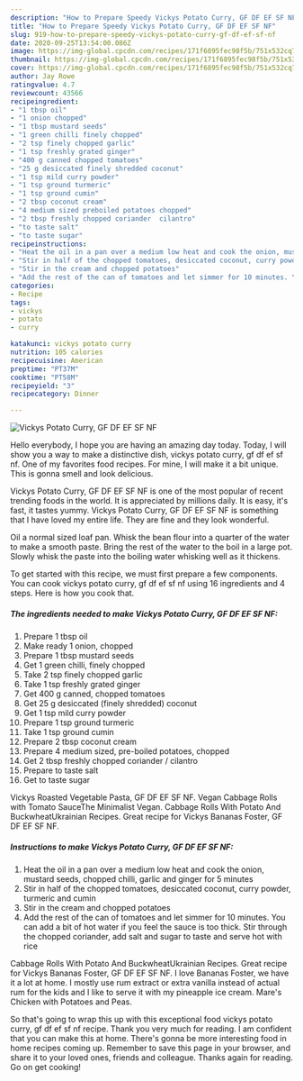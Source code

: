 ```yaml
---
description: "How to Prepare Speedy Vickys Potato Curry, GF DF EF SF NF"
title: "How to Prepare Speedy Vickys Potato Curry, GF DF EF SF NF"
slug: 919-how-to-prepare-speedy-vickys-potato-curry-gf-df-ef-sf-nf
date: 2020-09-25T13:54:00.086Z
image: https://img-global.cpcdn.com/recipes/171f6895fec98f5b/751x532cq70/vickys-potato-curry-gf-df-ef-sf-nf-recipe-main-photo.jpg
thumbnail: https://img-global.cpcdn.com/recipes/171f6895fec98f5b/751x532cq70/vickys-potato-curry-gf-df-ef-sf-nf-recipe-main-photo.jpg
cover: https://img-global.cpcdn.com/recipes/171f6895fec98f5b/751x532cq70/vickys-potato-curry-gf-df-ef-sf-nf-recipe-main-photo.jpg
author: Jay Rowe
ratingvalue: 4.7
reviewcount: 43566
recipeingredient:
- "1 tbsp oil"
- "1 onion chopped"
- "1 tbsp mustard seeds"
- "1 green chilli finely chopped"
- "2 tsp finely chopped garlic"
- "1 tsp freshly grated ginger"
- "400 g canned chopped tomatoes"
- "25 g desiccated finely shredded coconut"
- "1 tsp mild curry powder"
- "1 tsp ground turmeric"
- "1 tsp ground cumin"
- "2 tbsp coconut cream"
- "4 medium sized preboiled potatoes chopped"
- "2 tbsp freshly chopped coriander  cilantro"
- "to taste salt"
- "to taste sugar"
recipeinstructions:
- "Heat the oil in a pan over a medium low heat and cook the onion, mustard seeds, chopped chilli, garlic and ginger for 5 minutes"
- "Stir in half of the chopped tomatoes, desiccated coconut, curry powder, turmeric and cumin"
- "Stir in the cream and chopped potatoes"
- "Add the rest of the can of tomatoes and let simmer for 10 minutes. You can add a bit of hot water if you feel the sauce is too thick. Stir through the chopped coriander, add salt and sugar to taste and serve hot with rice"
categories:
- Recipe
tags:
- vickys
- potato
- curry

katakunci: vickys potato curry 
nutrition: 105 calories
recipecuisine: American
preptime: "PT37M"
cooktime: "PT58M"
recipeyield: "3"
recipecategory: Dinner

---
```



![Vickys Potato Curry, GF DF EF SF NF](https://img-global.cpcdn.com/recipes/171f6895fec98f5b/751x532cq70/vickys-potato-curry-gf-df-ef-sf-nf-recipe-main-photo.jpg)

Hello everybody, I hope you are having an amazing day today. Today, I will show you a way to make a distinctive dish, vickys potato curry, gf df ef sf nf. One of my favorites food recipes. For mine, I will make it a bit unique. This is gonna smell and look delicious.

Vickys Potato Curry, GF DF EF SF NF is one of the most popular of recent trending foods in the world. It is appreciated by millions daily. It is easy, it's fast, it tastes yummy. Vickys Potato Curry, GF DF EF SF NF is something that I have loved my entire life. They are fine and they look wonderful.

Oil a normal sized loaf pan. Whisk the bean flour into a quarter of the water to make a smooth paste. Bring the rest of the water to the boil in a large pot. Slowly whisk the paste into the boiling water whisking well as it thickens.


To get started with this recipe, we must first prepare a few components. You can cook vickys potato curry, gf df ef sf nf using 16 ingredients and 4 steps. Here is how you cook that.

<!--inarticleads1-->

##### The ingredients needed to make Vickys Potato Curry, GF DF EF SF NF:

1. Prepare 1 tbsp oil
1. Make ready 1 onion, chopped
1. Prepare 1 tbsp mustard seeds
1. Get 1 green chilli, finely chopped
1. Take 2 tsp finely chopped garlic
1. Take 1 tsp freshly grated ginger
1. Get 400 g canned, chopped tomatoes
1. Get 25 g desiccated (finely shredded) coconut
1. Get 1 tsp mild curry powder
1. Prepare 1 tsp ground turmeric
1. Take 1 tsp ground cumin
1. Prepare 2 tbsp coconut cream
1. Prepare 4 medium sized, pre-boiled potatoes, chopped
1. Get 2 tbsp freshly chopped coriander / cilantro
1. Prepare to taste salt
1. Get to taste sugar


Vickys Roasted Vegetable Pasta, GF DF EF SF NF. Vegan Cabbage Rolls with Tomato SauceThe Minimalist Vegan. Cabbage Rolls With Potato And BuckwheatUkrainian Recipes. Great recipe for Vickys Bananas Foster, GF DF EF SF NF. 

<!--inarticleads2-->

##### Instructions to make Vickys Potato Curry, GF DF EF SF NF:

1. Heat the oil in a pan over a medium low heat and cook the onion, mustard seeds, chopped chilli, garlic and ginger for 5 minutes
1. Stir in half of the chopped tomatoes, desiccated coconut, curry powder, turmeric and cumin
1. Stir in the cream and chopped potatoes
1. Add the rest of the can of tomatoes and let simmer for 10 minutes. You can add a bit of hot water if you feel the sauce is too thick. Stir through the chopped coriander, add salt and sugar to taste and serve hot with rice


Cabbage Rolls With Potato And BuckwheatUkrainian Recipes. Great recipe for Vickys Bananas Foster, GF DF EF SF NF. I love Bananas Foster, we have it a lot at home. I mostly use rum extract or extra vanilla instead of actual rum for the kids and I like to serve it with my pineapple ice cream. Mare&#39;s Chicken with Potatoes and Peas. 

So that's going to wrap this up with this exceptional food vickys potato curry, gf df ef sf nf recipe. Thank you very much for reading. I am confident that you can make this at home. There's gonna be more interesting food in home recipes coming up. Remember to save this page in your browser, and share it to your loved ones, friends and colleague. Thanks again for reading. Go on get cooking!
